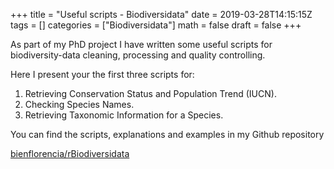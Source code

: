 +++
title = "Useful scripts - Biodiversidata"
date = 2019-03-28T14:15:15Z
tags = []
categories = ["Biodiversidata"]
math = false
draft = false
+++

As part of my PhD project I have written some useful scripts for biodiversity-data cleaning, processing and quality controlling.

Here I present your the first three scripts for:

1. Retrieving Conservation Status and Population Trend (IUCN).
2. Checking Species Names.
3. Retrieving Taxonomic Information for a Species.

You can find the scripts, explanations and examples in my Github repository

<a class="embedly-card" data-card-controls="0" href="https://github.com/bienflorencia/rBiodiversidata">bienflorencia/rBiodiversidata</a>
<script async src="//cdn.embedly.com/widgets/platform.js" charset="UTF-8"></script>

